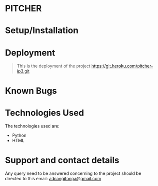 # PITCHER

# Setup/Installation

# Deployment
>This is the deployment of the project https://git.heroku.com/pitcher-ip3.git

# Known Bugs

# Technologies Used
The technologies used are:
* Python
* HTML

# Support and contact details
Any query need to be answered concerning to the project should be directed to this email: adnangitonga@gmail.com
